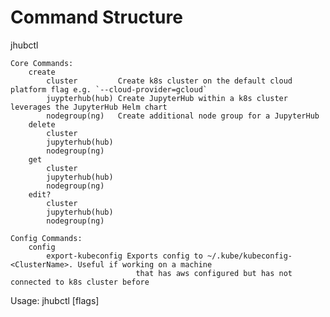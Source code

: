 # Command Structure

jhubctl

    Core Commands:
        create
            cluster         Create k8s cluster on the default cloud platform flag e.g. `--cloud-provider=gcloud`
            juypterhub(hub) Create JupyterHub within a k8s cluster leverages the JupyterHub Helm chart
            nodegroup(ng)   Create additional node group for a JupyterHub
        delete
            cluster
            jupyterhub(hub)
            nodegroup(ng)
        get
            cluster
            jupyterhub(hub)
            nodegroup(ng)
        edit?
            cluster
            jupyterhub(hub)
            nodegroup(ng)

    Config Commands:
        config
            export-kubeconfig Exports config to ~/.kube/kubeconfig-<ClusterName>. Useful if working on a machine 
                                that has aws configured but has not connected to k8s cluster before
        
Usage:
  jhubctl [flags] <command>
